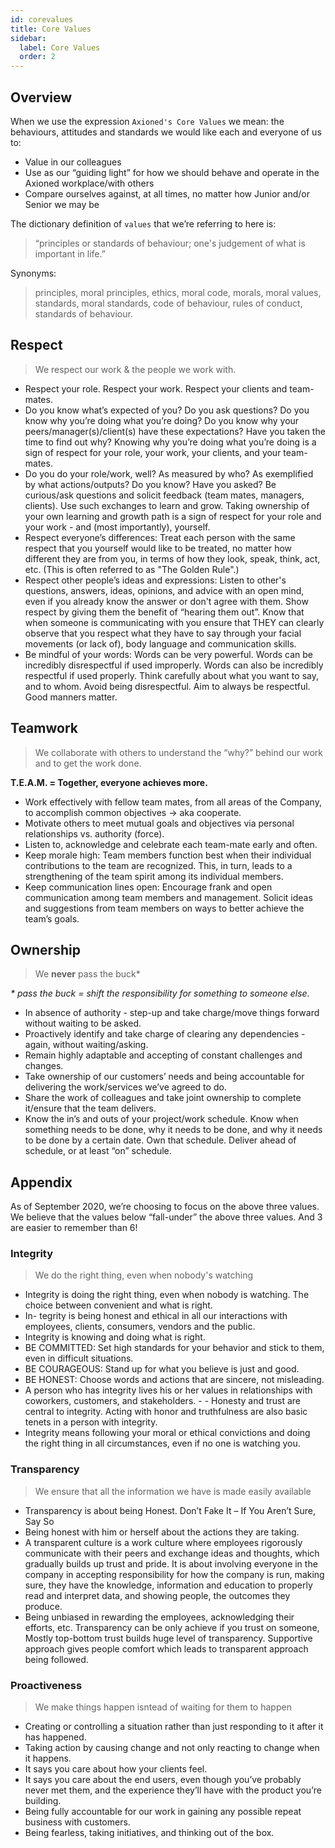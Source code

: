 ```yaml
---
id: corevalues
title: Core Values
sidebar:
  label: Core Values
  order: 2
---
```


## Overview

When we use the expression `Axioned's Core Values` we mean: the behaviours, attitudes and standards we would like each and everyone of us to:

- Value in our colleagues
- Use as our “guiding light” for how we should behave and operate in the Axioned workplace/with others
- Compare ourselves against, at all times, no matter how Junior and/or Senior we may be

The dictionary definition of `values` that we’re referring to here is:

> “principles or standards of behaviour; one's judgement of what is important in life.”

Synonyms:

> principles, moral principles, ethics, moral code, morals, moral values, standards, moral standards, code of behaviour, rules of conduct, standards of behaviour.

## Respect

> We respect our work & the people we work with.

- Respect your role. Respect your work. Respect your clients and team-mates.
- Do you know what’s expected of you? Do you ask questions? Do you know why you’re doing what you’re doing? Do you know why your peers/manager(s)/client(s) have these expectations? Have you taken the time to find out why? Knowing why you’re doing what you’re doing is a sign of respect for your role, your work, your clients, and your team-mates.
- Do you do your role/work, well? As measured by who? As exemplified by what actions/outputs? Do you know? Have you asked? Be curious/ask questions and solicit feedback (team mates, managers, clients). Use such exchanges to learn and grow. Taking ownership of your own learning and growth path is a sign of respect for your role and your work - and (most importantly), yourself.
- Respect everyone’s differences: Treat each person with the same respect that you yourself would like to be treated, no matter how different they are from you, in terms of how they look, speak, think, act, etc. (This is often referred to as "The Golden Rule".)
- Respect other people’s ideas and expressions: Listen to other's questions, answers, ideas, opinions, and advice with an open mind, even if you already know the answer or don't agree with them. Show respect by giving them the benefit of “hearing them out”. Know that when someone is communicating with you ensure that THEY can clearly observe that you respect what they have to say through your facial movements (or lack of), body language and communication skills.
- Be mindful of your words: Words can be very powerful. Words can be incredibly disrespectful if used improperly. Words can also be incredibly respectful if used properly. Think carefully about what you want to say, and to whom. Avoid being disrespectful. Aim to always be respectful. Good manners matter.

## Teamwork

> We collaborate with others to understand the “why?” behind our work and to get the work done.

**T.E.A.M. = Together, everyone achieves more.**

- Work effectively with fellow team mates, from all areas of the Company, to accomplish common objectives → aka cooperate.
- Motivate others to meet mutual goals and objectives via personal relationships vs. authority (force).
- Listen to, acknowledge and celebrate each team-mate early and often.
- Keep morale high: Team members function best when their individual contributions to the team are recognized. This, in turn, leads to a strengthening of the team spirit among its individual members.
- Keep communication lines open: Encourage frank and open communication among team members and management. Solicit ideas and suggestions from team members on ways to better achieve the team’s goals.

## Ownership

> We **never** pass the buck\*

_\* pass the buck = shift the responsibility for something to someone else._

- In absence of authority - step-up and take charge/move things forward without waiting to be asked.
- Proactively identify and take charge of clearing any dependencies - again, without waiting/asking.
- Remain highly adaptable and accepting of constant challenges and changes.
- Take ownership of our customers’ needs and being accountable for delivering the work/services we’ve agreed to do.
- Share the work of colleagues and take joint ownership to complete it/ensure that the team delivers.
- Know the in’s and outs of your project/work schedule. Know when something needs to be done, why it needs to be done, and why it needs to be done by a certain date. Own that schedule. Deliver ahead of schedule, or at least “on” schedule.

## Appendix

As of September 2020, we’re choosing to focus on the above three values. We believe that the values below “fall-under” the above three values. And 3 are easier to remember than 6!

### Integrity

> We do the right thing, even when nobody's watching

- Integrity is doing the right thing, even when nobody is watching. The choice between convenient and what is right.
- In- tegrity is being honest and ethical in all our interactions with employees, clients, consumers, vendors and the public.
- Integrity is knowing and doing what is right.
- BE COMMITTED: Set high standards for your behavior and stick to them, even in difficult situations.
- BE COURAGEOUS: Stand up for what you believe is just and good.
- BE HONEST: Choose words and actions that are sincere, not misleading.
- A person who has integrity lives his or her values in relationships with coworkers, customers, and stakeholders. - - Honesty and trust are central to integrity. Acting with honor and truthfulness are also basic tenets in a person with integrity.
- Integrity means following your moral or ethical convictions and doing the right thing in all circumstances, even if no one is watching you.

### Transparency

> We ensure that all the information we have is made easily available

- Transparency is about being Honest. Don’t Fake It – If You Aren’t Sure, Say So
- Being honest with him or herself about the actions they are taking.
- A transparent culture is a work culture where employees rigorously communicate with their peers and exchange ideas and thoughts, which gradually builds up trust and pride. It is about involving everyone in the company in accepting responsibility for how the company is run, making sure, they have the knowledge, information and education to properly read and interpret data, and showing people, the outcomes they produce.
- Being unbiased in rewarding the employees, acknowledging their efforts, etc. Transparency can be only achieve if you trust on someone, Mostly top-bottom trust builds huge level of transparency. Supportive approach gives people comfort which leads to transparent approach being followed.

### Proactiveness

> We make things happen isntead of waiting for them to happen

- Creating or controlling a situation rather than just responding to it after it has happened.
- Taking action by causing change and not only reacting to change when it happens.
- It says you care about how your clients feel.
- It says you care about the end users, even though you’ve probably never met them, and the experience they’ll have with the product you’re building.
- Being fully accountable for our work in gaining any possible repeat business with customers.
- Being fearless, taking initiatives, and thinking out of the box.
